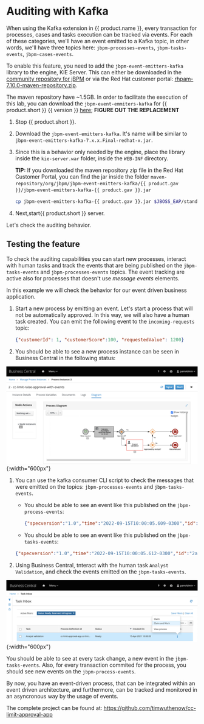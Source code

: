 # Auditing with Kafka

When using the Kafka extension in {{ product.name }}, every transaction for processes, cases and tasks execution can be tracked via events. For each of these categories, we'll have an event emitted to a Kafka topic, in other words, we'll have three topics here: `jbpm-processes-events`, `jbpm-tasks-events`, `jbpm-cases-events`.

To enable this feature, you need to add the `jbpm-event-emitters-kafka` library to the engine, KIE Server. This can either be downloaded in the [community repository for jBPM](https://search.maven.org/artifact/org.jbpm/jbpm-event-emitters-kafka/) or via the Red Hat customer portal: [rhpam-7.10.0-maven-repository.zip](https://access.redhat.com/jbossnetwork/restricted/listSoftware.html?downloadType=distributions&product=rhpam&version=7.10.0).

The maven repository have ~1.5GB. In order to facilitate the execution of this lab, you can download the `jbpm-event-emmiters-kafka` for {{ product.short }} {{ version }} [here](https://drive.google.com/file/d/1kKnhGMj1Z691vXGanQkgLfGkfGXXmKa7/view?usp=sharing); **FIGURE OUT THE REPLACEMENT**

1. Stop {{ product.short }}.

2. Download the `jbpm-event-emitters-kafka`. It's name will be similar to `jbpm-event-emitters-kafka-7.x.x.Final-redhat-x.jar`.

3. Since this is a behavior only needed by the engine, place the library inside the `kie-server.war` folder, inside the `WEB-INF` directory.

    **TIP:** If you downloaded the maven repository zip file in the Red Hat Customer Portal, you can find the jar inside the folder `maven-repository/org/jbpm/jbpm-event-emitters-kafka/{{ product.gav }}/jbpm-event-emitters-kafka-{{ product.gav }}.jar`

    ~~~bash
    cp jbpm-event-emitters-kafka-{{ product.gav }}.jar $JBOSS_EAP/standalone/deployments/kie-server.war/WEB-INF/lib/
    ~~~

4. Next,start{{ product.short }} server.

Let's check the auditing behavior.

## Testing the feature

To check the auditing capabilities you can start new processes, interact with human tasks and track the events that are being published on the `jbpm-tasks-events` and `jbpm-processes-events` topics. The event tracking are active also for processes that doesn't use _message events_ elements.

In this example we will check the behavior for our event driven business application.

1. Start a new process by emitting an event. Let's start a process that will not be automatically approved. In this way, we will also have a human task created. You can emit the following event to the `incoming-requests` topic:

    ~~~json
    {"customerId": 1, "customerScore":100, "requestedValue": 1200}
    ~~~

2. You should be able to see a new process instance can be seen in Business Central in the following status:

 ![Active Human Task in Process](../99_images/business_automation/bam_kafka/active-human-task-process.png){:width="600px"}

1. You can use the kafka consumer CLI script to check the messages that were emitted on the topics: `jbpm-processes-events` and `jbpm-tasks-events`.

   * You should be able to see an event like this published on the `jbpm-process-events`:

     ~~~json
     {"specversion":"1.0","time":"2022-09-15T10:00:05.609-0300","id":"28e13bc0-1c92-42fd-8909-b48a206325d3","type":"process","source":"/process/cc-limit-approval-app.cc-limit-raise-approval-with-end-events/2","data":{"compositeId":"default-kieserver_2","id":2,"processId":"cc-limit-approval-app.cc-limit-raise-approval-with-end-events","processName":"cc-limit-raise-approval-with-events","processVersion":"1.0","state":1,"containerId":"cc-limit-approval-app_1.0.0-SNAPSHOT","initiator":"unknown","date":"2021-04-15T10:00:05.608-0300","processInstanceDescription":"cc-limit-raise-approval-with-events","correlationKey":"2","parentId":-1,"variables":{"request":{"customerId":1,"requestedValue":1200,"customerScore":100,"denyReason":null},"approval":false,"initiator":"unknown"}}}
     ~~~

   * You should be able to see an event like this published on the `jbpm-tasks-events`:

    ~~~json
    {"specversion":"1.0","time":"2022-09-15T10:00:05.612-0300","id":"2ac83d91-40d7-49f3-a114-2b72816a20a4","type":"task","source":"/process/cc-limit-approval-app.cc-limit-raise-approval-with-end-events/2","data":{"compositeId":"default-kieserver_2","id":2,"priority":0,"name":"Analyst validation","subject":"","description":"","taskType":null,"formName":"Task","status":"Ready","actualOwner":null,"createdBy":null,"createdOn":"2021-04-15T10:00:05.590-0300","activationTime":"2021-04-15T10:00:05.590-0300","expirationDate":null,"skipable":false,"workItemId":2,"processInstanceId":2,"parentId":-1,"processId":"cc-limit-approval-app.cc-limit-raise-approval-with-end-events","containerId":"cc-limit-approval-app_1.0.0-SNAPSHOT","potentialOwners":["kie-server"],"excludedOwners":[],"businessAdmins":["Administrator","Administrators"],"inputData":{"Skippable":"false","request":{"customerId":1,"requestedValue":1200,"customerScore":100,"denyReason":null},"TaskName":"Task","NodeName":"Analyst validation","GroupId":"kie-server"},"outputData":null}}
    ~~~

2. Using Business Central, tnteract with the human task `Analyst Validation`, and check the events emitted on the `jbpm-tasks-events`.

 ![Task Inbox](../99_images/business_automation/bam_kafka/bc-task-inbox.png){:width="600px"}

You should be able to see at every task change, a new event in the `jbpm-tasks-events`. Also, for every transaction commited for the process, you should see new events on the `jbpm-process-events`.

By now, you have an event-driven process, that can be integrated within an event driven architecture, and furthermore, can be tracked and monitored in an asyncronous way by the usage of events.

The complete project can be found at: <https://github.com/timwuthenow/cc-limit-approval-app>
